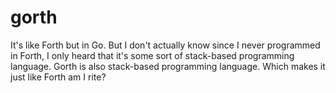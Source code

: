 # gorth

It's like Forth but in Go. But I don't actually know since I never programmed in Forth, I only heard that it's some sort of stack-based programming language. Gorth is also stack-based programming language. Which makes it just like Forth am I rite?

